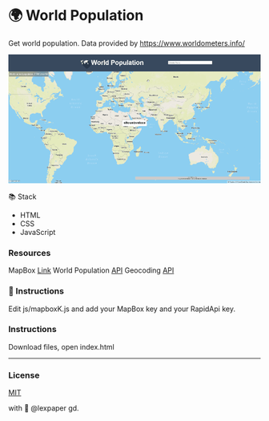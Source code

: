# 🌍 World Population
Get world population. 
Data provided by https://www.worldometers.info/


![World Population](/imgs/front.gif)

📚 Stack
- HTML
- CSS
- JavaScript

### Resources
MapBox [Link](https://www.mapbox.com/)
World Population [API](https://rapidapi.com/aldair.sr99/api/world-population/)
Geocoding [API](https://rapidapi.com/trueway/api/trueway-geocoding/details)

### 🔑 Instructions
Edit js/mapboxK.js and add your MapBox key and your RapidApi key.

### Instructions
Download files, open index.html

---

### License
[MIT](https://choosealicense.com/licenses/mit/)

with 🤍 @lexpaper gd.

